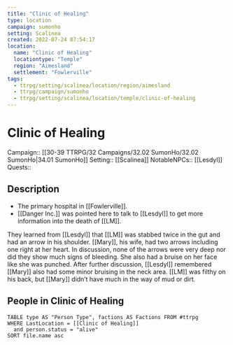 ```yaml
---
title: "Clinic of Healing"
type: location
campaign: sumonho
setting: Scalinea
created: 2022-07-24 07:54:17
location:
  name: "Clinic of Healing"
  locationtype: "Temple"
  region: "Aimesland"
  settlement: "Fowlerville"
tags:
  - ttrpg/setting/scalinea/location/region/aimesland
  - ttrpg/campaign/sumonho
  - ttrpg/setting/scalinea/location/temple/clinic-of-healing
---
```

# Clinic of Healing

Campaign:: [[30-39 TTRPG/32 Campaigns/32.02 SumonHo/32.02 SumonHo|34.01 SumonHo]]
Setting:: [[Scalinea]]
NotableNPCs:: [[Lesdyl]]
Quests:: 

## Description

- The primary hospital in [[Fowlerville]].
- [[Danger Inc.]] was pointed here to talk to [[Lesdyl]] to get more information into the death of [[LM]].

They learned from [[Lesdyl]] that [[LM]] was stabbed twice in the gut and had an arrow in his shoulder. [[Mary]], his wife, had two arrows including one right at her heart. In discussion, none of the arrows were very deep nor did they show much signs of bleeding. She also had a bruise on her face like she was punched. After further discussion, [[Lesdyl]] remembered [[Mary]] also had some minor bruising in the neck area. [[LM]] was filthy on his back, but [[Mary]] didn’t have much in the way of mud or dirt.


## People in Clinic of Healing

```dataview
TABLE type AS "Person Type", factions AS Factions FROM #ttrpg 
WHERE LastLocation = [[Clinic of Healing]]
  and person.status = "alive"
SORT file.name asc
```






